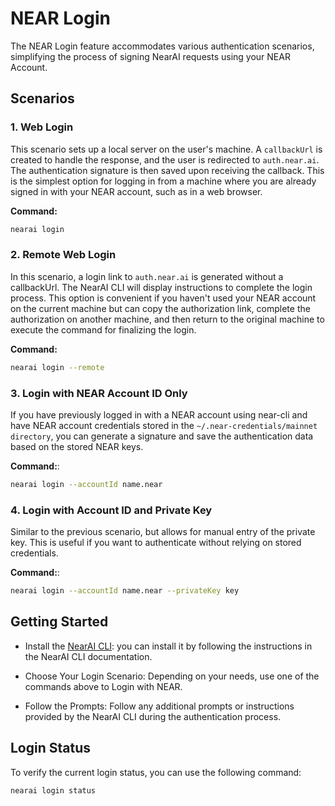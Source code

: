 # NEAR Login 


The NEAR Login feature accommodates various authentication scenarios, simplifying the process of signing NearAI requests using your NEAR Account.

## Scenarios

### 1. Web Login

This scenario sets up a local server on the user's machine. A `callbackUrl` is created to handle the response, and the user is redirected to `auth.near.ai`. The authentication signature is then saved upon receiving the callback. This is the simplest option for logging in from a machine where you are already signed in with your NEAR account, such as in a web browser.

**Command:**
```bash
nearai login
```

### 2. Remote Web Login
In this scenario, a login link to `auth.near.ai` is generated without a callbackUrl. The NearAI CLI will display instructions to complete the login process. This option is convenient if you haven't used your NEAR account on the current machine but can copy the authorization link, complete the authorization on another machine, and then return to the original machine to execute the command for finalizing the login.

**Command:**
```bash
nearai login --remote
```

### 3. Login with NEAR Account ID Only
If you have previously logged in with a NEAR account using near-cli and have NEAR account credentials stored in the `~/.near-credentials/mainnet directory`, you can generate a signature and save the authentication data based on the stored NEAR keys.

**Command:**:
```bash
nearai login --accountId name.near
```

### 4. Login with Account ID and Private Key
Similar to the previous scenario, but allows for manual entry of the private key. This is useful if you want to authenticate without relying on stored credentials.

**Command:**:

```bash
nearai login --accountId name.near --privateKey key
```

## Getting Started

* Install the [NearAI CLI](https://github.com/nearai/nearai): you can install it by following the instructions in the NearAI CLI documentation.

* Choose Your Login Scenario: Depending on your needs, use one of the commands above to Login with NEAR.

* Follow the Prompts: Follow any additional prompts or instructions provided by the NearAI CLI during the authentication process.

## Login Status

To verify the current login status, you can use the following command:

```bash
nearai login status
```